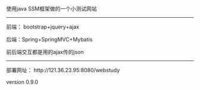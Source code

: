 使用java SSM框架做的一个小测试网站

<hr/>
前端： bootstrap+jquery+ajax

后端：Spring+SpringMVC+Mybatis

前后端交互都是用的ajax传的json

<hr/>
部署网址： http://121.36.23.95:8080/webstudy

version 0.9.0

